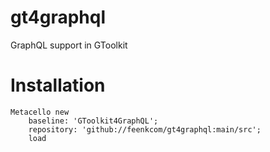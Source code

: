 # gt4graphql
GraphQL support in GToolkit

# Installation 

```smalltalk
Metacello new
	baseline: 'GToolkit4GraphQL';
	repository: 'github://feenkcom/gt4graphql:main/src';
	load
```
